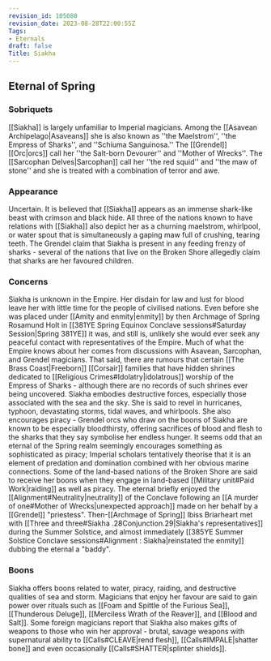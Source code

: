 ```yaml
---
revision_id: 105080
revision_date: 2023-08-28T22:00:55Z
Tags:
- Eternals
draft: false
Title: Siakha
---
```

## Eternal of Spring
### Sobriquets
[[Siakha]] is largely unfamiliar to Imperial magicians. Among the [[Asavean Archipelago|Asaveans]] she is also known as ''the Maelstrom'', ''the Empress of Sharks'', and ''Schiuma Sanguinosa.'' The [[Grendel]] [[Orc|orcs]] call her ''the Salt-born Devourer'' and ''Mother of Wrecks''. The [[Sarcophan Delves|Sarcophan]] call her ''the red squid'' and ''the maw of stone'' and she is treated with a combination of terror and awe.
### Appearance
Uncertain. It is believed that [[Siakha]] appears as an immense shark-like beast with crimson and black hide. All three of the nations known to have relations with [[Siakha]] also depict her as a churning maelstrom, whirlpool, or water spout that is simultaneously a gaping maw full of crushing, tearing teeth. The Grendel claim that Siakha is present in any feeding frenzy of sharks - several of the nations that live on the Broken Shore allegedly claim that sharks are her favoured children.
### Concerns
Siakha is unknown in the Empire. Her disdain for law and lust for blood leave her with little time for the people of civilised nations. Even before she was placed under [[Amity and enmity|enmity]] by then Archmage of Spring Rosamund Holt in [[381YE Spring Equinox Conclave sessions#Saturday Session|Spring 381YE]] it was, and still is, unlikely she would ever seek any peaceful contact with representatives of the Empire. Much of what the Empire knows about her comes from discussions with Asavean, Sarcophan, and Grendel magicians. That said, there are rumours that certain [[The Brass Coast|Freeborn]] [[Corsair]] families that have hidden shrines dedicated to [[Religious Crimes#Idolatry|idolatrous]] worship of the Empress of Sharks - although there are no records of such shrines ever being uncovered.
Siakha embodies destructive forces, especially those associated with the sea and the sky. She is said to revel in hurricanes, typhoon, devastating storms, tidal waves, and whirlpools. She also encourages piracy - Grendel orcs who draw on the boons of Siakha are known to be especially bloodthirsty, offering sacrifices of blood and flesh to the sharks that they say symbolise her endless hunger. It seems odd that an eternal of the Spring realm seemingly encourages something as sophisticated as piracy; Imperial scholars tentatively theorise that it is an element of predation and domination combined with her obvious marine connections. Some of the land-based nations of the Broken Shore are said to receive her boons when they engage in land-based [[Military unit#Paid Work|raiding]] as well as piracy.
The eternal briefly enjoyed the [[Alignment#Neutrality|neutrality]] of the Conclave following an [[A murder of one#Mother of Wrecks|unexpected approach]] made on her behalf by a [[Grendel]] "priestess". Then-[[Archmage of Spring]] Ibiss Briarheart met with [[Three and three#Siakha .28Conjunction.29|Siakha's representatives]] during the Summer Solstice, and almost immediately [[385YE Summer Solstice Conclave sessions#Alignment : Siakha|reinstated the enmity]] dubbing the eternal a "baddy".
### Boons
Siakha offers boons related to water, piracy, raiding, and destructive qualities of sea and storm. Magicians that enjoy her favour are said to gain power over rituals such as [[Foam and Spittle of the Furious Sea]], [[Thunderous Deluge]], [[Merciless Wrath of the Reaver]], and [[Blood and Salt]]. Some foreign magicians report that Siakha also makes gifts of weapons to those who win her approval - brutal, savage weapons with supernatural ability to [[Calls#CLEAVE|rend flesh]], [[Calls#IMPALE|shatter bone]] and even occasionally [[Calls#SHATTER|splinter shields]].